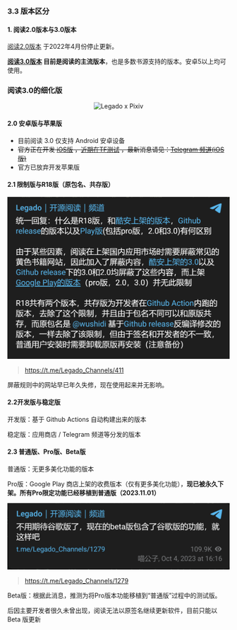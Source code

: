 ### 3.3 版本区分
#### 1. 阅读2.0版本与3.0版本
[阅读2.0版本](https://github.com/gedoor/MyBookshelf/releases) 于2022年4月份停止更新。

**[阅读3.0版本](https://github.com/gedoor/legado) 目前是阅读的主流版本**，也是多数书源支持的版本。安卓5以上均可使用。


### 阅读3.0的细化版
<div align="center">
<img width="125" height="125" src="https://raw.githubusercontent.com/gedoor/legado/master/app/src/main/res/mipmap-xxxhdpi/ic_launcher.png" alt="Legado x Pixiv"/>
</div>


#### 2.0 安卓版与苹果版
- 目前阅读 3.0 仅支持 Android 安卓设备
- ~~官方正在开发 [iOS版](https://github.com/gedoor/YueDuFlutter) ，[近期在TF测试](https://gedoor.github.io/download) ，最新消息请见：[Telegram 频道(iOS版)](https://t.me/legado_ios)~~
- 官方已放弃开发苹果版

#### 2.1 限制版与R18版（原包名、共存版）
![img](./pic/Legado-Version-R18.png)
> https://t.me/Legado_Channels/411

屏蔽规则中的网站早已年久失修，现在使用起来并无影响。


#### 2.2开发版与稳定版
开发版：基于 Github Actions 自动构建出来的版本

稳定版：应用商店 / Telegram 频道等分发的版本


#### 2.3 普通版、Pro版、Beta版
普通版：无更多美化功能的版本

Pro版：Google Play 商店上架的收费版本（仅有更多美化功能），**现已被永久下架。所有Pro限定功能已经移植到普通版（2023.11.01）**

![img](./pic/Legado-Version-Pro.png)
> https://t.me/Legado_Channels/1279

Beta版：根据此消息，推测为将Pro版本功能移植到“普通版”过程中的测试版。

后因主要开发者很久未曾出现，阅读无法以原签名继续更新软件，目前只能以 Beta 版更新


